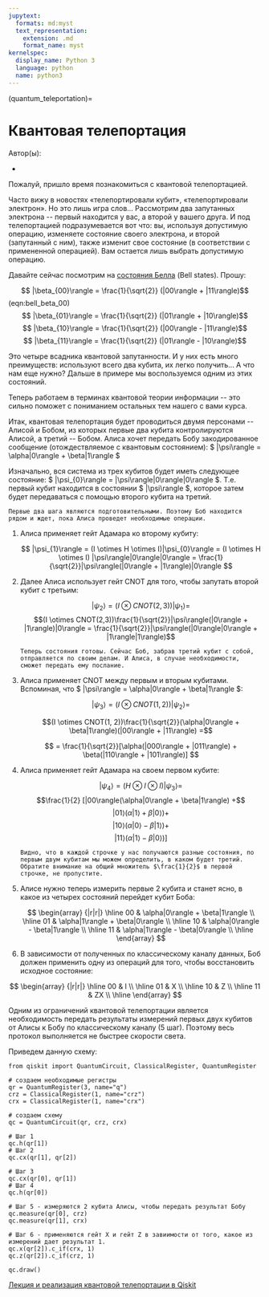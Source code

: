 ```yaml
---
jupytext:
  formats: md:myst
  text_representation:
    extension: .md
    format_name: myst
kernelspec:
  display_name: Python 3
  language: python
  name: python3
---
```


(quantum_teleportation)=

# Квантовая телепортация

Автор(ы):

-


Пожалуй, пришло время познакомиться с квантовой телепортацией.

Часто вижу в новостях «телепортировали кубит», «телепортировали электрон». Но это лишь игра слов... Рассмотрим два запутанных электрона -- первый находится у вас, а второй у вашего друга. И под телепортацией подразумевается вот что: вы, используя допустимую операцию, изменяете состояние своего электрона, и второй (запутанный с ним), также изменит свое состояние (в соответствии с примененной операцией). Вам остается лишь выбрать допустимую операцию.

Давайте сейчас посмотрим на [состояния Белла](https://ru.wikipedia.org/wiki/Состояние_Белла) (Bell states). Прошу:

$$ |\beta_{00}\rangle = \frac{1}{\sqrt{2}} (|00\rangle + |11\rangle)$$ (eqn:bell_beta_00)
$$ |\beta_{01}\rangle = \frac{1}{\sqrt{2}} (|01\rangle + |10\rangle)$$
$$ |\beta_{10}\rangle = \frac{1}{\sqrt{2}} (|00\rangle - |11\rangle)$$
$$ |\beta_{11}\rangle = \frac{1}{\sqrt{2}} (|01\rangle - |10\rangle)$$

Это четыре всадника квантовой запутанности. И у них есть много преимуществ: используют всего два кубита, их легко получить... А что нам еще нужно? Дальше в примере мы воспользуемся одним из этих состояний.

Теперь работаем в терминах квантовой теории информации -- это сильно поможет с пониманием остальных тем нашего с вами курса.

Итак, квантовая телепортация будет проводиться двумя персонами -- Алисой и Бобом, из которых первые два кубита контролируются Алисой, а третий -- Бобом. Алиса хочет передать Бобу закодированное сообщение (отождествляемое с квантовым состоянием): $ |\psi\rangle = \alpha|0\rangle + \beta|1\rangle $

Изначально, вся система из трех кубитов будет иметь следующее состояние: $ |\psi_{0}\rangle = |\psi\rangle|0\rangle|0\rangle $. Т.е. первый кубит находится в состоянии $ |\psi\rangle $, которое затем будет передаваться с помощью второго кубита на третий.

```{admonition} Алиса и Боб
Первые два шага являются подготовительными. Поэтому Боб находится рядом и ждет, пока Алиса проведет необходимые операции.
```

1. Алиса применяет гейт Адамара ко второму кубиту:

   $$ |\psi_{1}\rangle = (I \otimes H \otimes I)|\psi_{0}\rangle = (I \otimes H \otimes I) |\psi\rangle|0\rangle|0\rangle  = \frac{1}{\sqrt{2}}|\psi\rangle(|0\rangle + |1\rangle)|0\rangle $$

2. Далее Алиса использует гейт CNOT для того, чтобы запутать второй кубит с третьим:

   $$  |\psi_{2}\rangle = (I \otimes CNOT(2,3))|\psi_{1}\rangle =$$
   $$(I \otimes CNOT(2,3))\frac{1}{\sqrt{2}}|\psi\rangle(|0\rangle + |1\rangle)|0\rangle = \frac{1}{\sqrt{2}}|\psi\rangle(|0\rangle|0\rangle + |1\rangle|1\rangle)$$

   ```{admonition} Алиса и Боб
   Теперь состояния готовы. Сейчас Боб, забрав третий кубит с собой, отправляется по своим делам. И Алиса, в случае необходимости, сможет передать ему послание.
   ```

3. Алиса применяет CNOT между первым и вторым кубитами. Вспоминая, что $ |\psi\rangle = \alpha|0\rangle + \beta|1\rangle $:

   $$|\psi_{3}\rangle = (I \otimes CNOT(1, 2))|\psi_{2}\rangle =$$

   $$(I \otimes CNOT(1, 2))\frac{1}{\sqrt{2}}(\alpha|0\rangle + \beta|1\rangle)(|00\rangle + |11\rangle) =$$

   $$ = \frac{1}{\sqrt{2}}[\alpha(|000\rangle + |011\rangle) + \beta(|110\rangle + |101\rangle)] $$

4. Алиса применяет гейт Адамара на своем первом кубите:

   $$ |\psi_4\rangle = (H \otimes I \otimes I)|\psi_{3}\rangle = $$
   $$\frac{1}{2} [|00\rangle(\alpha|0\rangle + \beta|1\rangle) +$$
   $$ |01\rangle(\alpha|1\rangle + \beta|0\rangle)+ $$
   $$ |10\rangle(\alpha|0\rangle - \beta|1\rangle)+ $$
   $$ |11\rangle(\alpha|1\rangle - \beta|0\rangle)] $$

   ```{admonition} Внимание
   Видно, что в каждой строчке у нас получаются разные состояния, по первым двум кубитам мы можем определить, в каком будет третий. Обратите внимание на общий множитель $\frac{1}{2}$ в первой строчке, не пропустите.
   ```

5. Алисе нужно теперь измерить первые 2 кубита и станет ясно, в какое из четырех состояний перейдет кубит Боба:

   $$
   \begin{array} {|r|r|}
   \hline 00 & \alpha|0\rangle + \beta|1\rangle \\
   \hline 01 & \alpha|1\rangle + \beta|0\rangle \\
   \hline 10 & \alpha|0\rangle - \beta|1\rangle \\
   \hline 11 & \alpha|1\rangle - \beta|0\rangle \\
   \hline
   \end{array}
   $$

6. В зависимости от полученных по классическому каналу данных, Боб должен применить одну из операций для того, чтобы восстановить исходное состояние:

$$
\begin{array} {|r|r|}
\hline 00 & I \\
\hline 01 & X \\
\hline 10 & Z \\
\hline 11 & ZX \\
\hline
\end{array}
$$

Одним из ограничений квантовой телепортации является необходимость передать результаты измерений первых двух кубитов от Алисы к Бобу по классическому каналу (5 шаг). Поэтому весь протокол выполняется не быстрее скорости света.

Приведем данную схему:

```{code-cell} ipython3
from qiskit import QuantumCircuit, ClassicalRegister, QuantumRegister

# создаем необходимые регистры
qr = QuantumRegister(3, name="q")
crz = ClassicalRegister(1, name="crz")
crx = ClassicalRegister(1, name="crx")

# создаем схему
qc = QuantumCircuit(qr, crz, crx)

# Шаг 1
qc.h(qr[1])
# Шаг 2
qc.cx(qr[1], qr[2])

# Шаг 3
qc.cx(qr[0], qr[1])
# Шаг 4
qc.h(qr[0])

# Шаг 5 - измеряются 2 кубита Алисы, чтобы передать результат Бобу
qc.measure(qr[0], crz)
qc.measure(qr[1], crx)

# Шаг 6 - применяются гейт X и гейт Z в завиимости от того, какое из измерений дает результат 1.
qc.x(qr[2]).c_if(crx, 1)
qc.z(qr[2]).c_if(crz, 1)

qc.draw()
```

[Лекция и реализация квантовой телепортации в Qiskit](https://qiskit.org/textbook/ch-algorithms/teleportation.html)
